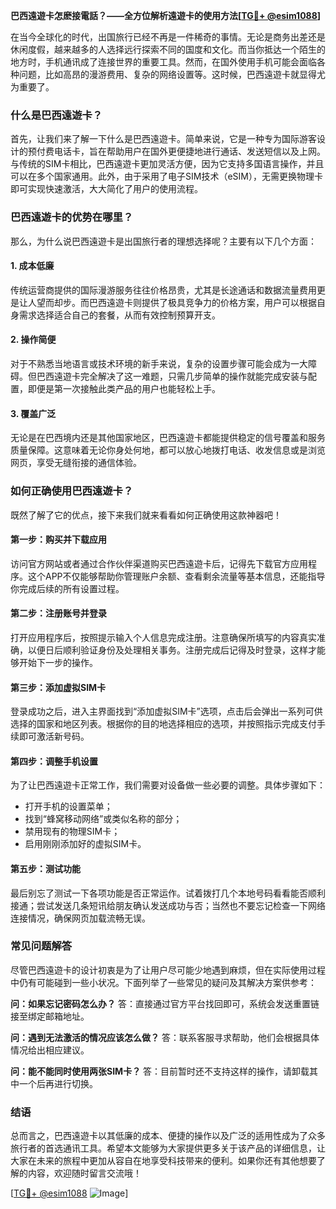**巴西遠遊卡怎麽接電話？——全方位解析遠遊卡的使用方法[[TG💪+ @esim1088](https://t.me/s/esim1088)]**

在当今全球化的时代，出国旅行已经不再是一件稀奇的事情。无论是商务出差还是休闲度假，越来越多的人选择远行探索不同的国度和文化。而当你抵达一个陌生的地方时，手机通讯成了连接世界的重要工具。然而，在国外使用手机可能会面临各种问题，比如高昂的漫游费用、复杂的网络设置等。这时候，巴西遠遊卡就显得尤为重要了。

### 什么是巴西遠遊卡？

首先，让我们来了解一下什么是巴西遠遊卡。简单来说，它是一种专为国际游客设计的预付费电话卡，旨在帮助用户在国外更便捷地进行通话、发送短信以及上网。与传统的SIM卡相比，巴西遠遊卡更加灵活方便，因为它支持多国语言操作，并且可以在多个国家通用。此外，由于采用了电子SIM技术（eSIM），无需更换物理卡即可实现快速激活，大大简化了用户的使用流程。

### 巴西遠遊卡的优势在哪里？

那么，为什么说巴西遠遊卡是出国旅行者的理想选择呢？主要有以下几个方面：

#### 1. **成本低廉**
传统运营商提供的国际漫游服务往往价格昂贵，尤其是长途通话和数据流量费用更是让人望而却步。而巴西遠遊卡则提供了极具竞争力的价格方案，用户可以根据自身需求选择适合自己的套餐，从而有效控制预算开支。

#### 2. **操作简便**
对于不熟悉当地语言或技术环境的新手来说，复杂的设置步骤可能会成为一大障碍。但巴西遠遊卡完全解决了这一难题，只需几步简单的操作就能完成安装与配置，即便是第一次接触此类产品的用户也能轻松上手。

#### 3. **覆盖广泛**
无论是在巴西境内还是其他国家地区，巴西遠遊卡都能提供稳定的信号覆盖和服务质量保障。这意味着无论你身处何地，都可以放心地拨打电话、收发信息或是浏览网页，享受无缝衔接的通信体验。

### 如何正确使用巴西遠遊卡？

既然了解了它的优点，接下来我们就来看看如何正确使用这款神器吧！

#### 第一步：购买并下载应用
访问官方网站或者通过合作伙伴渠道购买巴西遠遊卡后，记得先下载官方应用程序。这个APP不仅能够帮助你管理账户余额、查看剩余流量等基本信息，还能指导你完成后续的所有设置过程。

#### 第二步：注册账号并登录
打开应用程序后，按照提示输入个人信息完成注册。注意确保所填写的内容真实准确，以便日后顺利验证身份及处理相关事务。注册完成后记得及时登录，这样才能够开始下一步的操作。

#### 第三步：添加虚拟SIM卡
登录成功之后，进入主界面找到“添加虚拟SIM卡”选项，点击后会弹出一系列可供选择的国家和地区列表。根据你的目的地选择相应的选项，并按照指示完成支付手续即可激活新号码。

#### 第四步：调整手机设置
为了让巴西遠遊卡正常工作，我们需要对设备做一些必要的调整。具体步骤如下：
- 打开手机的设置菜单；
- 找到“蜂窝移动网络”或类似名称的部分；
- 禁用现有的物理SIM卡；
- 启用刚刚添加好的虚拟SIM卡。

#### 第五步：测试功能
最后别忘了测试一下各项功能是否正常运作。试着拨打几个本地号码看看能否顺利接通；尝试发送几条短讯给朋友确认发送成功与否；当然也不要忘记检查一下网络连接情况，确保网页加载流畅无误。

### 常见问题解答

尽管巴西遠遊卡的设计初衷是为了让用户尽可能少地遇到麻烦，但在实际使用过程中仍有可能碰到一些小状况。下面列举了一些常见的疑问及其解决方案供参考：

**问：如果忘记密码怎么办？**
答：直接通过官方平台找回即可，系统会发送重置链接至绑定邮箱地址。

**问：遇到无法激活的情况应该怎么做？**
答：联系客服寻求帮助，他们会根据具体情况给出相应建议。

**问：能不能同时使用两张SIM卡？**
答：目前暂时还不支持这样的操作，请卸载其中一个后再进行切换。

### 结语

总而言之，巴西遠遊卡以其低廉的成本、便捷的操作以及广泛的适用性成为了众多旅行者的首选通讯工具。希望本文能够为大家提供更多关于该产品的详细信息，让大家在未来的旅程中更加从容自在地享受科技带来的便利。如果你还有其他想要了解的内容，欢迎随时留言交流哦！

[[TG💪+ @esim1088](https://t.me/s/esim1088) ![Image](https://i.postimg.cc/4NQfJmqS/Snipaste-2025-05-13-00-14-12.png)]